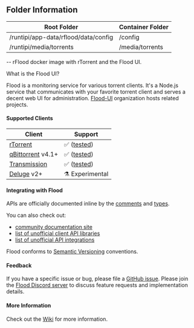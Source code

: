 ## Folder Information
| Root Folder                                  | Container Folder |
|----------------------------------------------|------------------|
| /runtipi/app-data/rflood/data/config	 | /config          |
| /runtipi/media/torrents                 | /media/torrents       |

--
rFlood docker image with rTorrent and the Flood UI.

What is the Flood UI?

Flood is a monitoring service for various torrent clients. It's a Node.js service that communicates with your favorite torrent client and serves a decent web UI for administration. [Flood-UI](https://github.com/Flood-UI) organization hosts related projects.

#### Supported Clients

| Client | Support |
| --- | --- |
| [rTorrent](https://github.com/rakshasa/rtorrent) | ✅ ([tested](https://github.com/jesec/flood/blob/master/server/.jest/rtorrent.setup.js)) |
| [qBittorrent](https://github.com/qbittorrent/qBittorrent) v4.1+ | ✅ ([tested](https://github.com/jesec/flood/blob/master/server/.jest/qbittorrent.setup.js)) |
| [Transmission](https://github.com/transmission/transmission) | ✅ ([tested](https://github.com/jesec/flood/blob/master/server/.jest/transmission.setup.js)) |
| [Deluge](https://github.com/deluge-torrent/deluge) v2+ | ⚗️ Experimental |

#### Integrating with Flood

APIs are officially documented inline by the [comments](https://github.com/jesec/flood/blob/f7019001dd81ee8401c87d4c4cd6da6f5f520611/server/routes/api/torrents.ts#L106-L117) and [types](https://github.com/jesec/flood/blob/f7019001dd81ee8401c87d4c4cd6da6f5f520611/shared/schema/api/torrents.ts#L10-L32).

You can also check out:

-   [community documentation site](https://flood-api.netlify.app)
-   [list of unofficial client API libraries](https://github.com/jesec/flood/wiki/List-of-unofficial-client-API-libraries)
-   [list of unofficial API integrations](https://github.com/jesec/flood/wiki/List-of-unofficial-API-integrations)

Flood conforms to [Semantic Versioning](https://semver.org) conventions.

#### Feedback

If you have a specific issue or bug, please file a [GitHub issue](https://github.com/jesec/flood/issues). Please join the [Flood Discord server](https://discord.gg/Z7yR5Uf) to discuss feature requests and implementation details.

#### More Information

Check out the [Wiki](https://github.com/jesec/flood/wiki) for more information.

